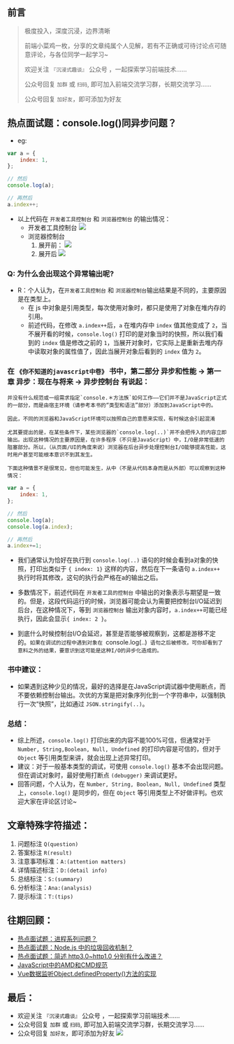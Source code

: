 ## 前言
>  极度投入，深度沉浸，边界清晰
>
>  前端小菜鸡一枚，分享的文章纯属个人见解，若有不正确或可待讨论点可随意评论，与各位同学一起学习~
>
>  欢迎关注 `『沉浸式趣谈』` 公众号 ，一起探索学习前端技术......
>
>  公众号回复 `加群` 或 `扫码`, 即可加入前端交流学习群，长期交流学习......
>
>  公众号回复 `加好友`，即可添加为好友

## 热点面试题：console.log()同异步问题？

-   eg:
```js
var a = {
    index: 1,
};

// 然后
console.log(a);

// 再然后
a.index++;
```
-   以上代码在 `开发者工具控制台` 和 `浏览器控制台` 的输出情况：
    -   开发者工具控制台
    ![](https://soo.run/yopn6)
    -   浏览器控制台
        1.  展开前：
        ![](https://soo.run/wxj37)
        2.  展开后
        ![](https://soo.run/c816x)

### Q: 为什么会出现这个异常输出呢?
-   R：个人认为，在`开发者工具控制台` 和 `浏览器控制台`输出结果是不同的，主要原因是在类型上。
    -   在 js 中对象是引用类型，每次使用对象时，都只是使用了对象在堆内存的引用。
    -   前述代码，在修改 `a.index++`后，`a` 在堆内存中 `index` 值其他变成了 `2`，当不展开看的时候，`console.log()` 打印的是对象当时的快照，所以我们看到的 `index` 值是修改之前的 `1`，当展开对象时，它实际上是重新去堆内存中读取对象的属性值了，因此当展开对象后看到的 `index` 值为 `2`。
### 在 `《你不知道的javascript中卷》` 书中，第二部分 异步和性能 -> 第一章 异步：现在与将来 -> 异步控制台 有说起：
```
并没有什么规范或一组需求指定`console.＊方法族`如何工作——它们并不是JavaScript正式的一部分，而是由宿主环境（请参考本书的“类型和语法”部分）添加到JavaScript中的。

因此，不同的浏览器和JavaScript环境可以按照自己的意愿来实现，有时候这会引起混淆

尤其要提出的是，在某些条件下，某些浏览器的`console.log(..)`并不会把传入的内容立即输出。出现这种情况的主要原因是，在许多程序（不只是JavaScript）中，I/O是非常低速的阻塞部分。所以，（从页面/UI的角度来说）浏览器在后台异步处理控制台I/O能够提高性能，这时用户甚至可能根本意识不到其发生。

下面这种情景不是很常见，但也可能发生，从中（不是从代码本身而是从外部）可以观察到这种情况：
```
```js
var a = {
    index: 1,
};

// 然后
console.log(a);
console.log(a.index);

// 再然后
a.index+=1;
```
-   我们通常认为恰好在执行到 `console.log(..)` 语句的时候会看到a对象的快照，打印出类似于 `{ index: 1}` 这样的内容，然后在下一条语句 `a.index++` 执行时将其修改，这句的执行会严格在a的输出之后。

-   多数情况下，前述代码在 `开发者工具的控制台` 中输出的对象表示与期望是一致的。但是，这段代码运行的时候，浏览器可能会认为需要把控制台I/O延迟到后台，在这种情况下，等到 `浏览器控制台` 输出对象内容时，`a.index++`可能已经执行，因此会显示`{ index: 2 }`。

-   到底什么时候控制台I/O会延迟，甚至是否能够被观察到，这都是游移不定的。`如果在调试的过程中遇到对象在 `console.log(..)` 语句之后被修改，可你却看到了意料之外的结果，要意识到这可能是这种I/O的异步化造成的。`

### 书中建议：
-   如果遇到这种少见的情况，最好的选择是在JavaScript调试器中使用断点，而不要依赖控制台输出。次优的方案是把对象序列化到一个字符串中，以强制执行一次“快照”，比如通过 `JSON.stringify(..)`。
### 总结：
-   综上所述，`console.log()` 打印出来的内容不能100%可信，但通常对于 `Number, String,Boolean, Null, Undefined` 的打印内容是可信的，但对于 `Object` 等引用类型来讲，就会出现上述异常打印。
-   建议：对于一般基本类型的调试，可使用 `console.log()` 基本不会出现问题。但在调试对象时，最好使用打断点 `(debugger)` 来调试更好。
-   回答问题，个人认为，在 `Number, String, Boolean, Null, Undefined` 类型上，`console.log()` 是同步的，但在 `Object` 等引用类型上不好做评判。也欢迎大家在评论区讨论~



## 文章特殊字符描述：
1. 问题标注 `Q(question)`
2. 答案标注 `R(result)`
3. 注意事项标准：`A:(attention matters)`
4. 详情描述标注：`D:(detail info)`
5. 总结标注：`S:(summary)`
6. 分析标注：`Ana:(analysis)`
7. 提示标注：`T:(tips)`

## 往期回顾：
-   [热点面试题：进程系列问题？](https://mp.weixin.qq.com/s/J5ayE5XJElBFzn38qo7ytQ)
-   [热点面试题：Node.js 中的垃圾回收机制？](https://mp.weixin.qq.com/s/Guku1ARej2ZHwnrbXxmJJA)
-   [热点面试题：简述 http3.0~http1.0 分别有什么改进？](https://mp.weixin.qq.com/s/LkOWiDj5O68T85-577_UPA)
-   [JavaScript中的AMD和CMD规范](https://mp.weixin.qq.com/s/LkOWiDj5O68T85-577_UPA)
-   [Vue数据监听Object.definedProperty()方法的实现](https://mp.weixin.qq.com/s/1inW5dSZv26eJTC39REMdg)

## 最后：
-   欢迎关注 `『沉浸式趣谈』` 公众号 ，一起探索学习前端技术......
-   公众号回复 `加群` 或 `扫码`, 即可加入前端交流学习群，长期交流学习......
-   公众号回复 `加好友`，即可添加为好友
![](https://soo.run/13bdt)
